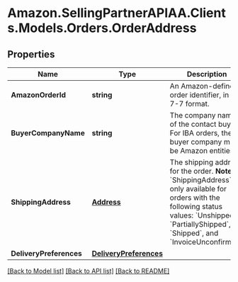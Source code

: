 # Amazon.SellingPartnerAPIAA.Clients.Models.Orders.OrderAddress
## Properties

Name | Type | Description | Notes
------------ | ------------- | ------------- | -------------
**AmazonOrderId** | **string** | An Amazon-defined order identifier, in 3-7-7 format. | 
**BuyerCompanyName** | **string** | The company name of the contact buyer. For IBA orders, the buyer company must be Amazon entities. | [optional] 
**ShippingAddress** | [**Address**](Address.md) | The shipping address for the order.  **Note**: &#x60;ShippingAddress&#x60; is only available for orders with the following status values: &#x60;Unshipped&#x60;, &#x60;PartiallyShipped&#x60;, &#x60;Shipped&#x60;, and &#x60;InvoiceUnconfirmed&#x60;. | [optional] 
**DeliveryPreferences** | [**DeliveryPreferences**](DeliveryPreferences.md) |  | [optional] 

[[Back to Model list]](../README.md#documentation-for-models) [[Back to API list]](../README.md#documentation-for-api-endpoints) [[Back to README]](../README.md)

